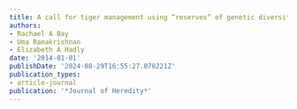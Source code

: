 ```yaml
---
title: A call for tiger management using “reserves” of genetic diversity
authors:
- Rachael A Bay
- Uma Ramakrishnan
- Elizabeth A Hadly
date: '2014-01-01'
publishDate: '2024-08-29T16:55:27.078221Z'
publication_types:
- article-journal
publication: '*Journal of Heredity*'
---
```

